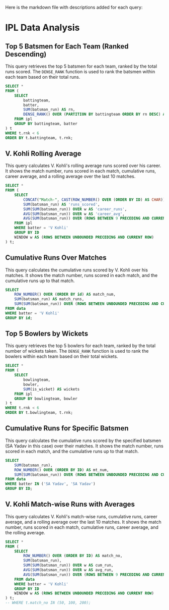 Here is the markdown file with descriptions added for each query:

# IPL Data Analysis

## Top 5 Batsmen for Each Team (Ranked Descending)

This query retrieves the top 5 batsmen for each team, ranked by the total runs scored. The `DENSE_RANK` function is used to rank the batsmen within each team based on their total runs.

```sql
SELECT * 
FROM (
    SELECT 
        battingteam,
        batter,
        SUM(batsman_run) AS rn,
        DENSE_RANK() OVER (PARTITION BY battingteam ORDER BY rn DESC) AS rnk
    FROM ipl
    GROUP BY battingteam, batter
) t
WHERE t.rnk < 6
ORDER BY t.battingteam, t.rnk;
```

## V. Kohli Rolling Average

This query calculates V. Kohli's rolling average runs scored over his career. It shows the match number, runs scored in each match, cumulative runs, career average, and a rolling average over the last 10 matches.

```sql
SELECT * 
FROM (
    SELECT 
        CONCAT("Match-", CAST(ROW_NUMBER() OVER (ORDER BY ID) AS CHAR)) AS 'match_no',
        SUM(batsman_run) AS 'runs_scored',
        SUM(SUM(batsman_run)) OVER w AS 'career_runs',
        AVG(SUM(batsman_run)) OVER w AS 'career_avg',
        AVG(SUM(batsman_run)) OVER (ROWS BETWEEN 9 PRECEDING AND CURRENT ROW) AS 'rolling_avg'
    FROM ipl
    WHERE batter = 'V Kohli'
    GROUP BY ID
    WINDOW w AS (ROWS BETWEEN UNBOUNDED PRECEDING AND CURRENT ROW)
) t;
```

## Cumulative Runs Over Matches

This query calculates the cumulative runs scored by V. Kohli over his matches. It shows the match number, runs scored in each match, and the cumulative runs up to that match.

```sql
SELECT 
    ROW_NUMBER() OVER (ORDER BY id) AS match_num,
    SUM(batsman_run) AS match_runs,
    SUM(SUM(batsman_run)) OVER (ROWS BETWEEN UNBOUNDED PRECEDING AND CURRENT ROW) AS cr_run
FROM data
WHERE batter = 'V Kohli'
GROUP BY id;
```

## Top 5 Bowlers by Wickets

This query retrieves the top 5 bowlers for each team, ranked by the total number of wickets taken. The `DENSE_RANK` function is used to rank the bowlers within each team based on their total wickets.

```sql
SELECT * 
FROM (
    SELECT 
        bowlingteam,
        bowler,
        SUM(is_wicket) AS wickets
    FROM ipl
    GROUP BY bowlingteam, bowler
) t
WHERE t.rnk < 6
ORDER BY t.bowlingteam, t.rnk;
```

## Cumulative Runs for Specific Batsmen

This query calculates the cumulative runs scored by the specified batsmen (SA Yadav in this case) over their matches. It shows the match number, runs scored in each match, and the cumulative runs up to that match.

```sql
SELECT 
    SUM(batsman_run),
    ROW_NUMBER() OVER (ORDER BY ID) AS mt_num,
    SUM(SUM(batsman_run)) OVER (ROWS BETWEEN UNBOUNDED PRECEDING AND CURRENT ROW) AS cum_run
FROM data
WHERE batter IN ('SA Yadav', 'SA Yadav')
GROUP BY ID;
```

## V. Kohli Match-wise Runs with Averages

This query calculates V. Kohli's match-wise runs, cumulative runs, career average, and a rolling average over the last 10 matches. It shows the match number, runs scored in each match, cumulative runs, career average, and the rolling average.

```sql
SELECT * 
FROM (
    SELECT
        ROW_NUMBER() OVER (ORDER BY ID) AS match_no,
        SUM(batsman_run),
        SUM(SUM(batsman_run)) OVER w AS cum_run,
        AVG(SUM(batsman_run)) OVER w AS avg_run,
        AVG(SUM(batsman_run)) OVER (ROWS BETWEEN 9 PRECEDING AND CURRENT ROW) AS rn_avg_run
    FROM data
    WHERE batter = 'V Kohli'
    GROUP BY ID
    WINDOW w AS (ROWS BETWEEN UNBOUNDED PRECEDING AND CURRENT ROW)
) t;
-- WHERE t.match_no IN (50, 100, 200);
```